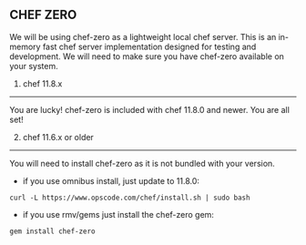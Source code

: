 CHEF ZERO
---------

We will be using chef-zero as a lightweight local chef server. This is an in-memory fast chef server implementation designed for testing and development. We will need to make sure you have chef-zero available on your system.

1. chef 11.8.x
---------------

You are lucky! chef-zero is included with chef 11.8.0 and newer. You are all set!

2. chef 11.6.x or older
-----------------------

You will need to install chef-zero as it is not bundled with your version. 

- if you use omnibus install, just update to 11.8.0:

`curl -L https://www.opscode.com/chef/install.sh | sudo bash`

- if you use rmv/gems just install the chef-zero gem:

`gem install chef-zero`
